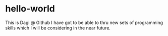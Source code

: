 # hello-world
This is Dagi @ Github
I have got to be able to thru new sets of programming skills which I will be considering in the near future.
